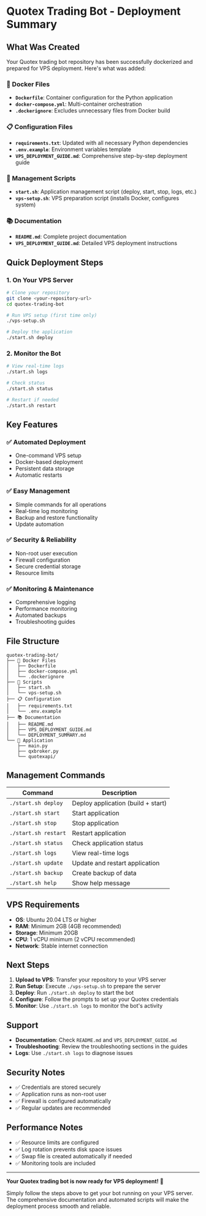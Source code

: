 # Quotex Trading Bot - Deployment Summary

## What Was Created

Your Quotex trading bot repository has been successfully dockerized and prepared for VPS deployment. Here's what was added:

### 🐳 Docker Files
- **`Dockerfile`**: Container configuration for the Python application
- **`docker-compose.yml`**: Multi-container orchestration
- **`.dockerignore`**: Excludes unnecessary files from Docker build

### 📋 Configuration Files
- **`requirements.txt`**: Updated with all necessary Python dependencies
- **`.env.example`**: Environment variables template
- **`VPS_DEPLOYMENT_GUIDE.md`**: Comprehensive step-by-step deployment guide

### 🚀 Management Scripts
- **`start.sh`**: Application management script (deploy, start, stop, logs, etc.)
- **`vps-setup.sh`**: VPS preparation script (installs Docker, configures system)

### 📚 Documentation
- **`README.md`**: Complete project documentation
- **`VPS_DEPLOYMENT_GUIDE.md`**: Detailed VPS deployment instructions

## Quick Deployment Steps

### 1. On Your VPS Server

```bash
# Clone your repository
git clone <your-repository-url>
cd quotex-trading-bot

# Run VPS setup (first time only)
./vps-setup.sh

# Deploy the application
./start.sh deploy
```

### 2. Monitor the Bot

```bash
# View real-time logs
./start.sh logs

# Check status
./start.sh status

# Restart if needed
./start.sh restart
```

## Key Features

### ✅ Automated Deployment
- One-command VPS setup
- Docker-based deployment
- Persistent data storage
- Automatic restarts

### ✅ Easy Management
- Simple commands for all operations
- Real-time log monitoring
- Backup and restore functionality
- Update automation

### ✅ Security & Reliability
- Non-root user execution
- Firewall configuration
- Secure credential storage
- Resource limits

### ✅ Monitoring & Maintenance
- Comprehensive logging
- Performance monitoring
- Automated backups
- Troubleshooting guides

## File Structure

```
quotex-trading-bot/
├── 🐳 Docker Files
│   ├── Dockerfile
│   ├── docker-compose.yml
│   └── .dockerignore
├── 🚀 Scripts
│   ├── start.sh
│   └── vps-setup.sh
├── 📋 Configuration
│   ├── requirements.txt
│   └── .env.example
├── 📚 Documentation
│   ├── README.md
│   ├── VPS_DEPLOYMENT_GUIDE.md
│   └── DEPLOYMENT_SUMMARY.md
└── 📁 Application
    ├── main.py
    ├── qxbroker.py
    └── quotexapi/
```

## Management Commands

| Command | Description |
|---------|-------------|
| `./start.sh deploy` | Deploy application (build + start) |
| `./start.sh start` | Start application |
| `./start.sh stop` | Stop application |
| `./start.sh restart` | Restart application |
| `./start.sh status` | Check application status |
| `./start.sh logs` | View real-time logs |
| `./start.sh update` | Update and restart application |
| `./start.sh backup` | Create backup of data |
| `./start.sh help` | Show help message |

## VPS Requirements

- **OS**: Ubuntu 20.04 LTS or higher
- **RAM**: Minimum 2GB (4GB recommended)
- **Storage**: Minimum 20GB
- **CPU**: 1 vCPU minimum (2 vCPU recommended)
- **Network**: Stable internet connection

## Next Steps

1. **Upload to VPS**: Transfer your repository to your VPS server
2. **Run Setup**: Execute `./vps-setup.sh` to prepare the server
3. **Deploy**: Run `./start.sh deploy` to start the bot
4. **Configure**: Follow the prompts to set up your Quotex credentials
5. **Monitor**: Use `./start.sh logs` to monitor the bot's activity

## Support

- **Documentation**: Check `README.md` and `VPS_DEPLOYMENT_GUIDE.md`
- **Troubleshooting**: Review the troubleshooting sections in the guides
- **Logs**: Use `./start.sh logs` to diagnose issues

## Security Notes

- ✅ Credentials are stored securely
- ✅ Application runs as non-root user
- ✅ Firewall is configured automatically
- ✅ Regular updates are recommended

## Performance Notes

- ✅ Resource limits are configured
- ✅ Log rotation prevents disk space issues
- ✅ Swap file is created automatically if needed
- ✅ Monitoring tools are included

---

**Your Quotex trading bot is now ready for VPS deployment!** 🚀

Simply follow the steps above to get your bot running on your VPS server. The comprehensive documentation and automated scripts will make the deployment process smooth and reliable.